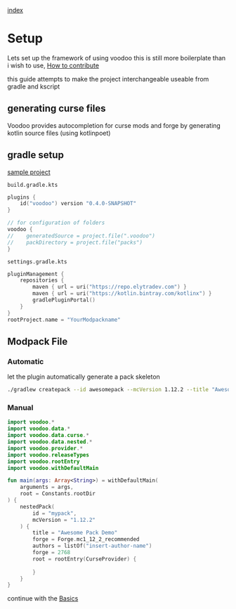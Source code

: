 [index](../../)

# Setup

Lets set up the framework of using voodoo
this is still more boilerplate than i wish to use, [How to contribute](/#how-to-contribute)

this guide attempts to make the project interchangeable useable from gradle and kscript

## generating curse files

Voodoo provides autocompletion for curse mods and forge by generating kotlin source files (using kotlinpoet)

<!--
using kscript:  
`init.kt`
```kotlin
#!/usr/bin/env kscript
@file:DependsOnMaven("moe.nikky.voodoo:dsl:0.4.0-SNAPSHOT")
@file:DependsOnMaven("ch.qos.logback:logback-classic:1.3.0-alpha4") //seems that i need a explicit dependency on this.. yet another bugreport
@file:MavenRepository("kotlinx","https://kotlin.bintray.com/kotlinx" )
@file:MavenRepository("elytradev", "https://repo.elytradev.com")
@file:KotlinOpts("-J-Xmx5g")
@file:KotlinOpts("-J-server")

import voodoo.poet
import java.io.File

//TODO: figure out how to use File relative to script location
fun main(args: Array<String>) = cursePoet(root = File(".gen")) 
```
-->

## gradle setup

[sample project](https://github.com/NikkyAI/VoodooSamples)

`build.gradle.kts`
```kotlin
plugins {
    id("voodoo") version "0.4.0-SNAPSHOT"
}

// for configuration of folders
voodoo {
//    generatedSource = project.file(".voodoo")
//    packDirectory = project.file("packs")
}
```

`settings.gradle.kts`
```kotlin
pluginManagement {
    repositories {
        maven { url = uri("https://repo.elytradev.com") }
        maven { url = uri("https://kotlin.bintray.com/kotlinx") }
        gradlePluginPortal()
    }
}
rootProject.name = "YourModpackname"
```

<!--
[build.gradle.kts](build.gradle.kts)  
[settings.gradle.kts](build.gradle.kts)  
[gradle.properties](gradle.properties)  
-->

## Modpack File

### Automatic

let the plugin automatically generate a pack skeleton
```bash
./gradlew createpack --id awesomepack --mcVersion 1.12.2 --title "Awesome Pack Demo"
```

### Manual

```kotlin
import voodoo.*
import voodoo.data.*
import voodoo.data.curse.*
import voodoo.data.nested.*
import voodoo.provider.*
import voodoo.releaseTypes
import voodoo.rootEntry
import voodoo.withDefaultMain

fun main(args: Array<String>) = withDefaultMain(
    arguments = args,
    root = Constants.rootDir
) {
    nestedPack(
        id = "mypack",
        mcVersion = "1.12.2"
    ) {
        title = "Awesome Pack Demo"
        forge = Forge.mc1_12_2_recommended
        authors = listOf("insert-author-name")
        forge = 2768
        root = rootEntry(CurseProvider) {
        
        }
    }
}
```

continue with the [Basics](../basics)